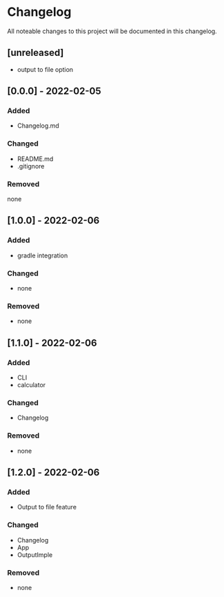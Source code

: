 # Changelog
All noteable changes to this project will be documented in this changelog.

## [unreleased]
* output to file option

## [0.0.0] - 2022-02-05
### Added
* Changelog.md

### Changed
* README.md
* .gitignore

### Removed
none

## [1.0.0] - 2022-02-06
### Added
* gradle integration

### Changed
* none

### Removed
* none

## [1.1.0] - 2022-02-06
### Added
* CLI
* calculator

### Changed
* Changelog

### Removed
* none


## [1.2.0] - 2022-02-06
### Added
* Output to file feature

### Changed
* Changelog
* App
* OutputImple

### Removed
* none